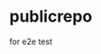 # publicrepo
for e2e test


















































































































































































































































































































































































































































































































































































































































































































































































































































































































































































































































































































































































































































































































































































































































































































































































































































































































































































































































































































































































































































































































































































































































































































































































































































































































































































































































































































































































































































































































































































































































































































